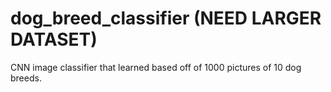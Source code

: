 # dog_breed_classifier (NEED LARGER DATASET)
CNN image classifier that learned based off of 1000 pictures of 10 dog breeds.


